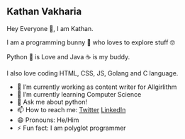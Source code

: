 ## Kathan Vakharia
<!-- 👯 I’m looking to collaborate on --> 
Hey Everyone 👋,  I am Kathan.

I am a programming bunny 🐇 who loves to explore stuff 🤓 

Python 🐍 is Love and Java ☕ is my buddy.

I also love coding  HTML, CSS, JS, Golang and C language.




- 🔭 I’m currently working as content writer for Allgirlithm 
- 🌱 I’m currently learning Computer Science
- 💬 Ask me about python! 
- 📫 How to reach me: [Twitter](https://twitter.com/kathan_vakharia) [LinkedIn](https://www.linkedin.com/in/kathan-vakharia-a76a07190/)
- 😄 Pronouns: He/Him
- ⚡ Fun fact: I am polyglot programmer

